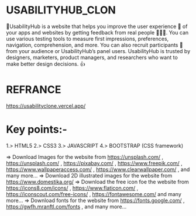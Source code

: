 # USABILITYHUB_CLON
🫠UsabilityHub is a website that helps you improve the user experience 🤝 of your apps and websites by getting feedback from real people 🧑‍🤝‍🧑. You can use various testing tools to measure first impressions, preferences, navigation, comprehension, and more. You can also recruit participants 🎯 from your audience or UsabilityHub’s panel users. UsabilityHub is trusted by designers, marketers, product managers, and researchers who want to make better design decisions. 👍

# REFRANCE
https://usabilityclone.vercel.app/

# Key points:-
  1.> HTML5
  2.> CSS3
  3.> JAVASCRIPT
  4.> BOOTSTRAP (CSS framework)

=> Download Images for the website from https://unsplash.com/ , https://unsplash.com/ , https://pixabay.com/ , https://www.freepik.com/ , https://www.wallpaperaccess.com/ , https://www.clearwallpaper.com/ , and many more...
=> Download 2D illustrated images for the website from https://www.domestika.org/
=> Download the free icon foe the website from https://icons8.com/icons/ , https://www.flaticon.com/ , https://iconscout.com/free-icons/ , https://fontawesome.com/ and many more...
=> Download fonts for the website from https://fonts.google.com/ , https://gwfh.mranftl.com/fonts , and many more...
 
